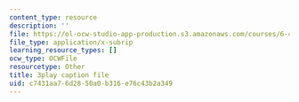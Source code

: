 ```yaml
---
content_type: resource
description: ''
file: https://ol-ocw-studio-app-production.s3.amazonaws.com/courses/6-451-principles-of-digital-communication-ii-spring-2005/c7431aa76d2850a0b316e76c43b2a349_YPAbQU7NUZQ.vtt
file_type: application/x-subrip
learning_resource_types: []
ocw_type: OCWFile
resourcetype: Other
title: 3play caption file
uid: c7431aa7-6d28-50a0-b316-e76c43b2a349
---
```

